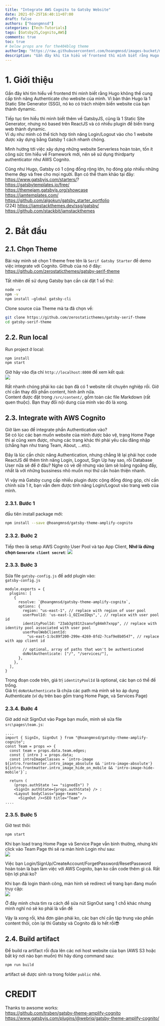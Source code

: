```yaml
---
title: "Integrate AWS Cognito to Gatsby Website"
date: 2021-07-25T16:40:11+07:00
draft: false
authors: ["hoangmnsd"]
categories: [Tech-Tutorials]
tags: [GatsbyJS,Cognito,AWS]
comments: true
toc: true
# below props are for the404blog theme
authorImg: "https://raw.githubusercontent.com/hoangmnsd/images-bucket/master/static/images/hoangmsnd-avatar001.jpg"
description: "Gần đây khi tìm hiểu về frontend thì mình biết rằng Hugo không thể cung cấp tính năng Authenticate cho website của mình."
---
```


# 1. Giới thiệu

Gần đây khi tìm hiểu về frontend thì mình biết rằng Hugo không thể cung cấp tính năng Authenticate cho website của mình.
Vì bản thân Hugo là 1 Static Site Generator (SSG), nó ko có trách nhiệm biến website của bạn thành dynamic.  

Tiếp tục tìm hiểu thì mình biết thêm về GatsbyJS, cũng là 1 Static Site Generator, nhưng nó based trên ReactJS và có nhiều plugin để biến trang web thành dynamic.  
Ví dụ như mình có thể tích hợp tính năng Login/Logout vào cho 1 website được xây dựng bằng Gatsby 1 cách nhanh chóng.

Mình hướng tới việc xây dựng những website Serverless hoàn toàn, tốn ít công sức tìm hiểu về Framework mới, nên sẽ sử dụng thirdparty authenticator như AWS Cognito.

Cũng như Hugo, Gatsby có 1 cộng đồng rộng lớn, họ đóng góp nhiều những theme đẹp và free cho mọi người. Bạn có thể tham khảo tại đây:  
https://www.gatsbyjs.com/starters/?  
https://gatsbytemplates.io/free/  
https://themejam.gatsbyjs.org/showcase  
https://jamtemplates.com/  
https://github.com/algokun/gatsby_starter_portfolio  
(224) https://jamstackthemes.dev/ssg/gatsby/    
https://github.com/stackbit/jamstackthemes  



# 2. Bắt đầu 

## 2.1. Chọn Theme

Bài này mình sẽ chọn 1 theme free tên là `Serif Gatsby Starter` để demo việc integrate với Cognito.
Github của nó ở đây: https://github.com/zerostaticthemes/gatsby-serif-theme

Tất nhiên để sử dụng Gatsby bạn cần cài đặt 1 số thứ:  
```sh
node –v
npm -v
npm install –global gatsby-cli
```

Clone source của Theme mà ta đã chọn về:
```sh
git clone https://github.com/zerostaticthemes/gatsby-serif-theme
cd gatsby-serif-theme
```

## 2.2. Run local

Run project ở local:  
```sh
npm install
npm start
```

Giờ hãy vào địa chỉ `http://localhost:8000` để xem kết quả:  
![](https://raw.githubusercontent.com/hoangmnsd/images-bucket/master/static/images/gatsby-serif-theme-home-default.jpg)

Rất nhanh chóng phải ko các bạn đã có 1 website rất chuyên nghiệp rồi. Giờ chỉ cần thay đổi phần content, hình ảnh nữa.  
Content được đặt trong `/src/content/`, gồm toàn các file Markdown (rất quen thuộc). Bạn thay đổi nội dung của mình vào đó là xong.

## 2.3. Integrate with AWS Cognito

Giờ làm sao để integrate phần Authentication vào?  
Sẽ có lúc các bạn muốn website của mình được bảo vệ, trang Home Page thì ai cũng xem được, nhưng các trang khác thì phải yêu cầu đăng nhập (chẳng hạn như trang Team, About, ...etc).   

Đây là lúc cần chức năng Authentication, nhưng chẳng lẽ lại phải học code ReactJS để thêm tính năng Login, Logout, Sign Up hay sao, rồi Database User nữa sẽ để ở đâu? Nghe có vẻ dễ nhưng vào làm sẽ loẳng ngoằng đấy, nhất là với những bussiness nhỏ muốn mọi thứ cần hoàn thiện nhanh.  

Vì vậy mà Gatsby cung cấp nhiều plugin được cộng đồng đóng góp, chỉ cần chỉnh sửa 1 ít, bạn vẫn đem được tính năng Login/Logout vào trang web của mình.

### 2.3.1. Bước 1

đầu tiên install package mới:  
```sh
npm install --save @hoangmnsd/gatsby-theme-amplify-cognito
```
### 2.3.2. Bước 2

Tiếp theo là setup AWS Cognito User Pool và tạo App Client, **Nhớ là đừng chọn `Generate client secret`**:
![](https://raw.githubusercontent.com/hoangmnsd/images-bucket/master/static/images/gatsby-cognito-appclient-setting.jpg)

### 2.3.3. Bước 3

Sửa file `gatsby-config.js` để add plugin vào:  
`gatsby-config.js`
```
module.exports = {
  plugins: [
    {
      resolve: `@hoangmnsd/gatsby-theme-amplify-cognito`,
      options: {
        region: "us-east-1", // replace with region of user pool
        userPoolId: 'us-east-1_OZIxeIDqs",', // replace with user pool id
        identityPoolId: "23ab3gt81t2sanvfg84mh7xnpp", // replace with identity pool associated with user pool
        userPoolWebClientId:
          "us-east-1:bc89f200-299e-4269-8fd2-7caf9e8b0547", // replace with app client id

        // optional, array of paths that won't be authenticated
        doNotAuthenticate: ["/", "/services/"],
      },
    },
  ],
}
```
Trong đoạn code trên, giá trị `identityPoolId` là optional, các bạn có thể để trống.  
Giá trị `doNotAuthenticate` là chứa các path mà mình sẽ ko áp dụng Authenticate (ví dụ trên bao gồm trang Home Page, và Services Page)

### 2.3.4. Bước 4

Giờ add nút SignOut vào Page bạn muốn, mình sẽ sửa file `src\pages\team.js`:  
```
....
import { SignIn, SignOut } from "@hoangmnsd/gatsby-theme-amplify-cognito";
const Team = props => {
  const team = props.data.team.edges;
  const { intro } = props.data;
  const introImageClasses = `intro-image ${intro.frontmatter.intro_image_absolute && 'intro-image-absolute'} ${intro.frontmatter.intro_image_hide_on_mobile && 'intro-image-hide-mobile'}`;

  return (
    (props.authState !== "signedIn") ?
    <SignIn authState={props.authState} /> :
    <Layout bodyClass="page-teams">
      <SignOut /><SEO title="Team" />
....      
```

### 2.3.5. Bước 5

Giờ test thôi:  
```sh
npm start
```
Khi bạn load trang Home Page và Service Page vẫn bình thường, nhưng khi click vào Team Page thì sẽ ra màn hình Login như sau:  
![](https://raw.githubusercontent.com/hoangmnsd/images-bucket/master/static/images/gatsby-cognito-login-page.jpg)

Việc bạn Login/SignUp/CreateAccount/ForgetPassword/ResetPassword hoàn toàn là bạn làm việc với AWS Cognito, bạn ko cần code thêm gì cả. Rất tiện lợi phải ko?

Khi bạn đã login thành công, màn hình sẽ redirect về trang bạn đang muốn truy cập:  
![](https://raw.githubusercontent.com/hoangmnsd/images-bucket/master/static/images/gatsby-cognito-logout-page.jpg)

Ở đây mình chưa tìm ra cách để sửa nút SignOut sang 1 chỗ khác nhưng mình nghĩ nó sẽ ko phải là vấn đề

Vậy là xong rồi, khá đơn giản phải ko, các bạn chỉ cần tập trung vào phần content thôi, còn lại thì Gatsby và Cognito đã lo hết rồi😎

## 2.4. Build artifact

Để build ra artifact rồi đưa lên các nơi host website của bạn (AWS S3 hoặc bất kỳ nơi nào bạn muốn) thì hãy dùng command sau:  
```sh
npm run build
```
artifact sẽ được sinh ra trong folder `public` nhé.


# CREDIT
Thanks to awsome works:  
https://github.com/trsben/gatsby-theme-amplify-cognito  
https://www.gatsbyjs.com/plugins/@webriq/gatsby-theme-amplify-cognito/  





